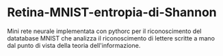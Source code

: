# Retina-MNIST-entropia-di-Shannon
Mini rete neurale implementata con pythorc per il riconoscimento del datatabase MNIST che analizza il riconoscimento di lettere scritte a mano dal punto di vista della teoria dell'informazione.
